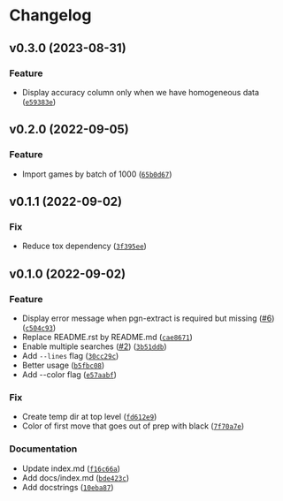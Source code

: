 # Changelog

<!--next-version-placeholder-->

## v0.3.0 (2023-08-31)

### Feature

* Display accuracy column only when we have homogeneous data ([`e59383e`](https://github.com/Kraymer/pawnhub/commit/e59383e8358456f3a0846f41cc502795beebc2d6))

## v0.2.0 (2022-09-05)
### Feature
* Import games by batch of 1000 ([`65b0d67`](https://github.com/Kraymer/pawnhub/commit/65b0d677a14029ce0bac2547950954185ab4e5db))

## v0.1.1 (2022-09-02)
### Fix
* Reduce tox dependency ([`3f395ee`](https://github.com/Kraymer/pawnhub/commit/3f395ee6797d2e07b9c810147e8c79b0dcaf9b19))

## v0.1.0 (2022-09-02)
### Feature
* Display error message when pgn-extract is required but missing ([#6](https://github.com/Kraymer/pawnhub/issues/6)) ([`c504c93`](https://github.com/Kraymer/pawnhub/commit/c504c930123a05e3bfc5ab3b4d583d19c6b24df0))
* Replace README.rst by README.md ([`cae8671`](https://github.com/Kraymer/pawnhub/commit/cae8671752e705859ea3faa5b865486886591f44))
* Enable multiple searches ([#2](https://github.com/Kraymer/pawnhub/issues/2)) ([`3b51ddb`](https://github.com/Kraymer/pawnhub/commit/3b51ddb75d6ce3339a20d4de002cd9a7ab0dac6a))
* Add `--lines` flag ([`30cc29c`](https://github.com/Kraymer/pawnhub/commit/30cc29c43553f2832a09bd19c8b50a73e1036825))
* Better usage ([`b5fbc08`](https://github.com/Kraymer/pawnhub/commit/b5fbc08dfbdbff5aa1cdc4a6d73ba0d5e7780227))
* Add --color flag ([`e57aabf`](https://github.com/Kraymer/pawnhub/commit/e57aabf1374e78656db0d33b225b84a2aa4f41bb))

### Fix
* Create temp dir at top level ([`fd612e9`](https://github.com/Kraymer/pawnhub/commit/fd612e9840e055ea2e7ffbb5eefba97f61253491))
* Color of first move that goes out of prep with black ([`7f70a7e`](https://github.com/Kraymer/pawnhub/commit/7f70a7e09bcaee079c03a5e14b34e082af02cd11))

### Documentation
* Update index.md ([`f16c66a`](https://github.com/Kraymer/pawnhub/commit/f16c66acfc9601dfd1e72648c4740867c534b891))
* Add docs/index.md ([`bde423c`](https://github.com/Kraymer/pawnhub/commit/bde423cf7bd83dca784b927e48cd0748037e30c4))
* Add docstrings ([`10eba87`](https://github.com/Kraymer/pawnhub/commit/10eba871c3e9afcf327bb95b76fca246081b7aad))
